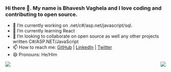 
### Hi there 👋. My name is Bhavesh Vaghela and I love coding and contributing to open source.

- 🔭 I’m currently working on .net/c#/asp.net/javascript/sql.
- 🌱 I’m currently learning React
- 👯 I’m looking to collaborate on open source as well any other projects written C#/ASP.NET/JavaScript
- 📫 How to reach me: [GitHub](https://github.com/vaghelabhavesh) | [LinkedIn](https://www.linkedin.com/in/vaghelabhavesh/) | [Twitter](https://twitter.com/vaghelabhavesh)
- 😄 Pronouns: He/Him


<img align='left' src="https://github-readme-stats.vercel.app/api?username=vaghelabhavesh&show_icons=true">


<img align='right' src="https://github-readme-stats.vercel.app/api/top-langs?username=vaghelabhavesh&show_icons=true">
